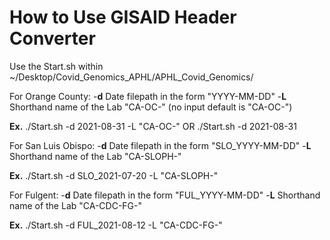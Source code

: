 # How to Use GISAID Header Converter
Use the Start.sh within ~/Desktop/Covid_Genomics_APHL/APHL_Covid_Genomics/

For Orange County:
  -**d** Date filepath in the form "YYYY-MM-DD"
  -**L** Shorthand name of the Lab "CA-OC-" (no input default is "CA-OC-")

**Ex.** ./Start.sh -d 2021-08-31 -L "CA-OC-" OR ./Start.sh -d 2021-08-31

For San Luis Obispo:
  -**d** Date filepath in the form "SLO_YYYY-MM-DD"
  -**L** Shorthand name of the Lab "CA-SLOPH-"

**Ex.** ./Start.sh -d SLO_2021-07-20 -L "CA-SLOPH-"


For Fulgent:
  -**d** Date filepath in the form "FUL_YYYY-MM-DD"
  -**L** Shorthand name of the Lab "CA-CDC-FG-"

**Ex.** ./Start.sh -d FUL_2021-08-12 -L "CA-CDC-FG-"
